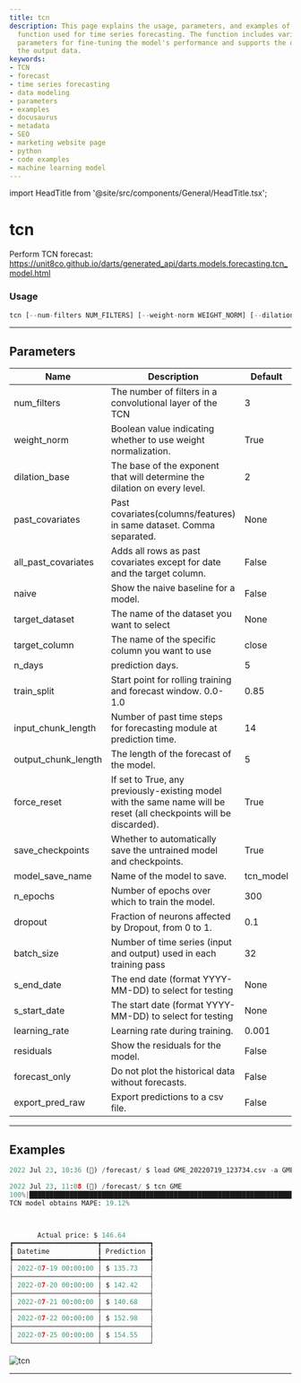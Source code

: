```yaml
---
title: tcn
description: This page explains the usage, parameters, and examples of the TCN forecast
  function used for time series forecasting. The function includes various adjustable
  parameters for fine-tuning the model's performance and supports the option to save
  the output data.
keywords:
- TCN
- forecast
- time series forecasting
- data modeling
- parameters
- examples
- docusaurus
- metadata
- SEO
- marketing website page
- python
- code examples
- machine learning model
---
```


import HeadTitle from '@site/src/components/General/HeadTitle.tsx';

<HeadTitle title="tcn - Forecast - Reference | OpenBB Terminal Docs" />

# tcn

Perform TCN forecast: https://unit8co.github.io/darts/generated_api/darts.models.forecasting.tcn_model.html

### Usage

```python
tcn [--num-filters NUM_FILTERS] [--weight-norm WEIGHT_NORM] [--dilation-base DILATION_BASE] [--past-covariates PAST_COVARIATES] [--all-past-covariates] [--naive] [-d {}] [-c TARGET_COLUMN] [-n N_DAYS] [-t TRAIN_SPLIT] [-i INPUT_CHUNK_LENGTH] [-o OUTPUT_CHUNK_LENGTH] [--force-reset FORCE_RESET] [--save-checkpoints SAVE_CHECKPOINTS] [--model-save-name MODEL_SAVE_NAME] [--n-epochs N_EPOCHS] [--dropout DROPOUT] [--batch-size BATCH_SIZE] [--end S_END_DATE] [--start S_START_DATE] [--learning-rate LEARNING_RATE] [--residuals] [--forecast-only] [--export-pred-raw]
```

---

## Parameters

| Name | Description | Default | Optional | Choices |
| ---- | ----------- | ------- | -------- | ------- |
| num_filters | The number of filters in a convolutional layer of the TCN | 3 | True | None |
| weight_norm | Boolean value indicating whether to use weight normalization. | True | True | None |
| dilation_base | The base of the exponent that will determine the dilation on every level. | 2 | True | None |
| past_covariates | Past covariates(columns/features) in same dataset. Comma separated. | None | True | None |
| all_past_covariates | Adds all rows as past covariates except for date and the target column. | False | True | None |
| naive | Show the naive baseline for a model. | False | True | None |
| target_dataset | The name of the dataset you want to select | None | True | None |
| target_column | The name of the specific column you want to use | close | True | None |
| n_days | prediction days. | 5 | True | None |
| train_split | Start point for rolling training and forecast window. 0.0-1.0 | 0.85 | True | None |
| input_chunk_length | Number of past time steps for forecasting module at prediction time. | 14 | True | None |
| output_chunk_length | The length of the forecast of the model. | 5 | True | None |
| force_reset | If set to True, any previously-existing model with the same name will be reset (all checkpoints will be discarded). | True | True | None |
| save_checkpoints | Whether to automatically save the untrained model and checkpoints. | True | True | None |
| model_save_name | Name of the model to save. | tcn_model | True | None |
| n_epochs | Number of epochs over which to train the model. | 300 | True | None |
| dropout | Fraction of neurons affected by Dropout, from 0 to 1. | 0.1 | True | None |
| batch_size | Number of time series (input and output) used in each training pass | 32 | True | None |
| s_end_date | The end date (format YYYY-MM-DD) to select for testing | None | True | None |
| s_start_date | The start date (format YYYY-MM-DD) to select for testing | None | True | None |
| learning_rate | Learning rate during training. | 0.001 | True | None |
| residuals | Show the residuals for the model. | False | True | None |
| forecast_only | Do not plot the historical data without forecasts. | False | True | None |
| export_pred_raw | Export predictions to a csv file. | False | True | None |


---

## Examples

```python
2022 Jul 23, 10:36 (🦋) /forecast/ $ load GME_20220719_123734.csv -a GME

2022 Jul 23, 11:08 (🦋) /forecast/ $ tcn GME
100%|██████████████████████████████████████████████████████████████████████████████████████████████████████████████████████████████████████████████████████████████████████████████████████████████████████████████| 115/115 [00:0100:00, 111.85it/s]
TCN model obtains MAPE: 19.12%



       Actual price: $ 146.64
┏━━━━━━━━━━━━━━━━━━━━━┳━━━━━━━━━━━━┓
┃ Datetime            ┃ Prediction ┃
┡━━━━━━━━━━━━━━━━━━━━━╇━━━━━━━━━━━━┩
│ 2022-07-19 00:00:00 │ $ 135.73   │
├─────────────────────┼────────────┤
│ 2022-07-20 00:00:00 │ $ 142.42   │
├─────────────────────┼────────────┤
│ 2022-07-21 00:00:00 │ $ 140.68   │
├─────────────────────┼────────────┤
│ 2022-07-22 00:00:00 │ $ 152.98   │
├─────────────────────┼────────────┤
│ 2022-07-25 00:00:00 │ $ 154.55   │
└─────────────────────┴────────────┘
```
![tcn](https://user-images.githubusercontent.com/72827203/180615408-ac6f9289-c3e9-486f-b262-701ef1906373.png)

---
